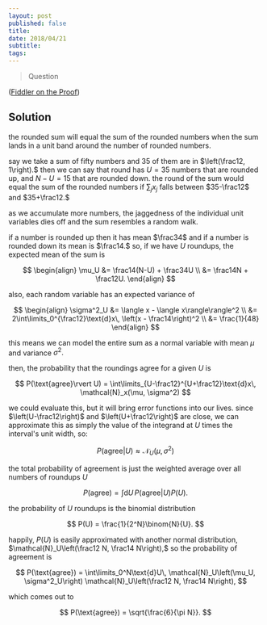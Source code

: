 ```yaml
---
layout: post
published: false
title: 
date: 2018/04/21
subtitle:
tags:
---
```


>Question

<!--more-->

([Fiddler on the Proof](URL))

## Solution

the rounded sum will equal the sum of the rounded numbers when the sum lands in a unit band around the number of rounded numbers.

say we take a sum of fifty numbers and $35$ of them are in $\left(\frac12, 1\right).$ then we can say that round has $U=35$ numbers that are rounded up, and $N-U = 15$ that are rounded down. the round of the sum would equal the sum of the rounded numbers if $\sum_j x_j$ falls between $35-\frac12$ and $35+\frac12.$

as we accumulate more numbers, the jaggedness of the individual unit variables dies off and the sum resembles a random walk.

if a number is rounded up then it has mean $\frac34$ and if a number is rounded down its mean is $\frac14.$ so, if we have $U$ roundups, the expected mean of the sum is 

$$ 
  \begin{align}
    \mu_U &= \frac14(N-U) + \frac34U \\
    &= \frac14N + \frac12U.
  \end{align}
$$

also, each random variable has an expected variance of 

$$
  \begin{align}
    \sigma^2_U &= \langle x - \langle x\rangle\rangle^2 \\
             &= 2\int\limits_0^{\frac12}\text{d}x\, \left(x - \frac14\right)^2 \\
             &= \frac{1}{48}
  \end{align}
$$

this means we can model the entire sum as a normal variable with mean $\mu$ and variance $\sigma^2.$

then, the probability that the roundings agree for a given $U$ is 

$$ P(\text{agree}\rvert U) = \int\limits_{U-\frac12}^{U+\frac12}\text{d}x\, \mathcal{N}_x(\mu, \sigma^2) $$

we could evaluate this, but it will bring error functions into our lives. since $\left(U-\frac12\right)$ and $\left(U+\frac12\right)$ are close, we can approximate this as simply the value of the integrand at $U$ times the interval's unit width, so:

$$ P(\text{agree}\rvert U) \approx \mathcal{N}_U(\mu, \sigma^2) $$

the total probability of agreement is just the weighted average over all numbers of roundups $U$

$$ P(\text{agree}) = \int\text{d}U\, P(\text{agree}\rvert U) P(U). $$

the probability of $U$ roundups is the binomial distribution

$$ P(U) = \frac{1}{2^N}\binom{N}{U}. $$

happily, $P(U)$ is easily approximated with another normal distribution, $\mathcal{N}_U\left(\frac12 N, \frac14 N\right),$ so the probability of agreement is

$$ P(\text{agree}) = \int\limits_0^N\text{d}U\, \mathcal{N}_U\left(\mu_U, \sigma^2_U\right) \mathcal{N}_U\left(\frac12 N, \frac14 N\right), $$

which comes out to

$$ P(\text{agree}) = \sqrt{\frac{6}{\pi N}}. $$





<br>
